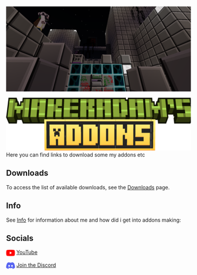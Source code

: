 ![null](images/Screenshot_20250626-162345.png)

![null](images/makeradamsaddons.png)
Here you can find links to download some my addons etc

## Downloads

To access the list of available downloads, see the [Downloads](Downloads.md) page.

## Info

See [Info](Info.md) for information about me and how did i get into addons making:

## Socials

<img src="images/youtube.png" alt="YouTube" width="24" style="vertical-align:middle;"> [YouTube](https://www.youtube.com/@Adam-e2u7l)

<img src="images/discord.png" alt="Discord" width="24" style="vertical-align:middle;"> [Join the Discord](https://discord.gg/cbKdpBzYHZ)


